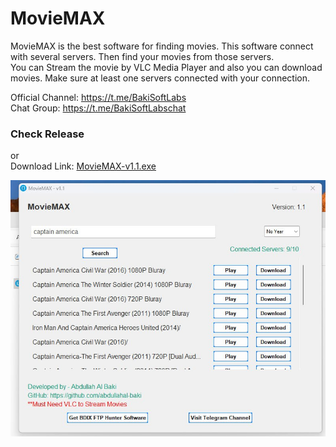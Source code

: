 # MovieMAX

MovieMAX is the best software for finding movies. This software connect with several servers. Then find your movies from those servers.<br>
You can Stream the movie by VLC Media Player and also you can download movies.
Make sure at least one servers connected with your connection.

Official Channel: https://t.me/BakiSoftLabs <br>
Chat Group: https://t.me/BakiSoftLabschat

### Check Release 
or<br>
Download Link: [MovieMAX-v1.1.exe](https://github.com/abdullahal-baki/movie-max/releases/download/v-1.1/MovieMAX-v1.1.exe)

<img src='sample.jpg'>

